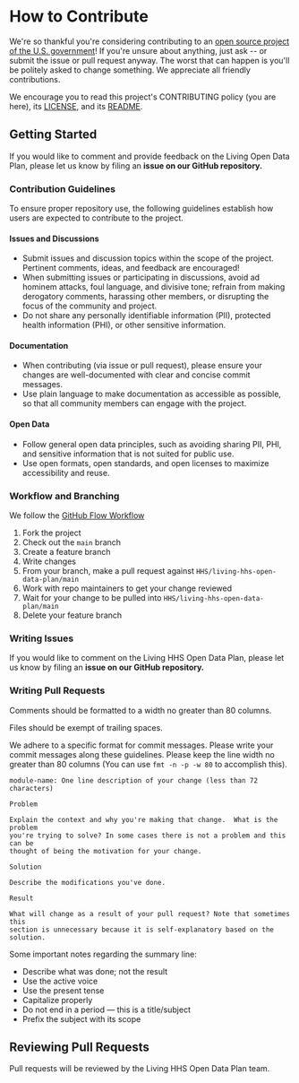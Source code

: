 # How to Contribute

We're so thankful you're considering contributing to an [open source project of the U.S. government](https://code.gov/)! If you're unsure about anything, just ask -- 
or submit the issue or pull request anyway. The worst that can happen is you'll be politely asked to change something. We appreciate all friendly contributions.

We encourage you to read this project's CONTRIBUTING policy (you are here), its
[LICENSE](LICENSE.md), and its [README](README.md).

## Getting Started

If you would like to comment and provide feedback on the Living Open Data Plan, please let us know by filing an **issue on our GitHub repository.**

### Contribution Guidelines

To ensure proper repository use, the following guidelines establish how users are expected to contribute to the project.  

#### Issues and Discussions  
* Submit issues and discussion topics within the scope of the project. Pertinent comments, ideas, and feedback are encouraged!
* When submitting issues or participating in discussions, avoid ad hominem attacks, foul language, and divisive tone; refrain from making derogatory comments,
  harassing other members, or disrupting the focus of the community and project.
* Do not share any personally identifiable information (PII), protected health information (PHI), or other sensitive information.

#### Documentation
* When contributing (via issue or pull request), please ensure your changes are well-documented with clear and concise commit messages.
* Use plain language to make documentation as accessible as possible, so that all community members can engage with the project.

#### Open Data
* Follow general open data principles, such as avoiding sharing PII, PHI, and sensitive information that is not suited for public use.  
* Use open formats, open standards, and open licenses to maximize accessibility and reuse.

### Workflow and Branching

We follow the [GitHub Flow Workflow](https://guides.github.com/introduction/flow/)

1.  Fork the project
2.  Check out the `main` branch
3.  Create a feature branch
4.  Write changes
5.  From your branch, make a pull request against `HHS/living-hhs-open-data-plan/main`
6.  Work with repo maintainers to get your change reviewed
7.  Wait for your change to be pulled into `HHS/living-hhs-open-data-plan/main`
8.  Delete your feature branch

### Writing Issues

If you would like to comment on the Living HHS Open Data Plan, please let us know by filing an **issue on our GitHub repository.**

### Writing Pull Requests

Comments should be formatted to a width no greater than 80 columns.

Files should be exempt of trailing spaces.

We adhere to a specific format for commit messages. Please write your commit
messages along these guidelines. Please keep the line width no greater than 80
columns (You can use `fmt -n -p -w 80` to accomplish this).

    module-name: One line description of your change (less than 72 characters)

    Problem

    Explain the context and why you're making that change.  What is the problem
    you're trying to solve? In some cases there is not a problem and this can be
    thought of being the motivation for your change.

    Solution

    Describe the modifications you've done.

    Result

    What will change as a result of your pull request? Note that sometimes this
    section is unnecessary because it is self-explanatory based on the solution.

Some important notes regarding the summary line:

- Describe what was done; not the result
- Use the active voice
- Use the present tense
- Capitalize properly
- Do not end in a period — this is a title/subject
- Prefix the subject with its scope

## Reviewing Pull Requests

Pull requests will be reviewed by the Living HHS Open Data Plan team.
